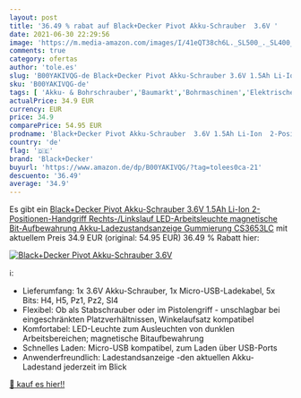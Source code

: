 ```yaml
---
layout: post
title: '36.49 % rabat auf Black+Decker Pivot Akku-Schrauber  3.6V '
date: 2021-06-30 22:29:56
image: 'https://m.media-amazon.com/images/I/41eQT38ch6L._SL500_._SL400_.jpg'
comments: true
category: ofertas
author: 'tole.es'
slug: 'B00YAKIVQG-de Black+Decker Pivot Akku-Schrauber 3.6V 1.5Ah Li-Ion...'
sku: 'B00YAKIVQG-de'
tags: [ 'Akku- & Bohrschrauber','Baumarkt','Bohrmaschinen','Elektrische Küchengeräte','Elektro- & Handwerkzeuge','Elektrowerkzeuge','Ersatzteile & Zubehör','Küche, Haushalt & Wohnen','black+decker', ]
actualPrice: 34.9 EUR
currency: EUR
price: 34.9
comparePrice: 54.95 EUR
prodname: 'Black+Decker Pivot Akku-Schrauber  3.6V 1.5Ah Li-Ion  2-Positionen-Handgriff  Rechts-/Linkslauf  LED-Arbeitsleuchte  magnetische Bit-Aufbewahrung  Akku-Ladezustandsanzeige  Gummierung  CS3653LC'
country: 'de'
flag: '🇩🇪'
brand: 'Black+Decker'
buyurl: 'https://www.amazon.de/dp/B00YAKIVQG/?tag=tolees0ca-21'
descuento: '36.49'
average: '34.9'
---
```


Es gibt ein [Black+Decker Pivot Akku-Schrauber  3.6V 1.5Ah Li-Ion  2-Positionen-Handgriff  Rechts-/Linkslauf  LED-Arbeitsleuchte  magnetische Bit-Aufbewahrung  Akku-Ladezustandsanzeige  Gummierung  CS3653LC](https://www.amazon.de/dp/B00YAKIVQG/?tag=tolees0ca-21) mit aktuellem Preis 34.9 EUR (original: 54.95 EUR) 36.49 % Rabatt hier:

[![Black+Decker Pivot Akku-Schrauber  3.6V ](https://m.media-amazon.com/images/I/41eQT38ch6L._SL500_._SL400_.jpg)](https://www.amazon.de/dp/B00YAKIVQG/?tag=tolees0ca-21)

ℹ️:

- Lieferumfang: 1x 3.6V Akku-Schrauber, 1x Micro-USB-Ladekabel, 5x Bits: H4, H5, Pz1, Pz2, Sl4
- Flexibel: Ob als Stabschrauber oder im Pistolengriff - unschlagbar bei eingeschränkten Platzverhältnissen, Winkelaufsatz kompatibel
- Komfortabel: LED-Leuchte zum Ausleuchten von dunklen Arbeitsbereichen; magnetische Bitaufbewahrung
- Schnelles Laden: Micro-USB kompatibel, zum Laden über USB-Ports
- Anwenderfreundlich: Ladestandsanzeige -den aktuellen Akku-Ladestand jederzeit im Blick

[🛒 kauf es hier!!](https://www.amazon.de/dp/B00YAKIVQG/?tag=tolees0ca-21)
